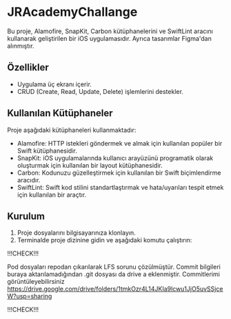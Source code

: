 # JRAcademyChallange

Bu proje, Alamofire, SnapKit, Carbon kütüphanelerini ve SwiftLint aracını kullanarak geliştirilen bir iOS uygulamasıdır. Ayrıca tasarımlar Figma'dan alınmıştır.

## Özellikler

- Uygulama üç ekranı içerir.
- CRUD (Create, Read, Update, Delete) işlemlerini destekler.

## Kullanılan Kütüphaneler

Proje aşağıdaki kütüphaneleri kullanmaktadır:

- Alamofire: HTTP istekleri göndermek ve almak için kullanılan popüler bir Swift kütüphanesidir.
- SnapKit: iOS uygulamalarında kullanıcı arayüzünü programatik olarak oluşturmak için kullanılan bir layout kütüphanesidir.
- Carbon: Kodunuzu güzelleştirmek için kullanılan bir Swift biçimlendirme aracıdır.
- SwiftLint: Swift kod stilini standartlaştırmak ve hata/uyarıları tespit etmek için kullanılan bir araçtır.

## Kurulum

1. Proje dosyalarını bilgisayarınıza klonlayın.
2. Terminalde proje dizinine gidin ve aşağıdaki komutu çalıştırın:

!!!CHECK!!!

Pod dosyaları repodan çıkarılarak LFS sorunu çözülmüştür. Commit bilgileri buraya aktarılamadığından .git dosyası da drive a eklenmiştir. Commitlerimi görüntüleyebilirsiniz
https://drive.google.com/drive/folders/1tmkOzr4L14JKIa9lcwu1JjO5uvSSjceW?usp=sharing  

!!!CHECK!!!
